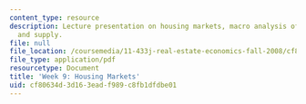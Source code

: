 ```yaml
---
content_type: resource
description: Lecture presentation on housing markets, macro analysis of housing, demand,
  and supply.
file: null
file_location: /coursemedia/11-433j-real-estate-economics-fall-2008/cf80634d3d163eadf989c8fb1dfdbe01_wk9.pdf
file_type: application/pdf
resourcetype: Document
title: 'Week 9: Housing Markets'
uid: cf80634d-3d16-3ead-f989-c8fb1dfdbe01
---
```

